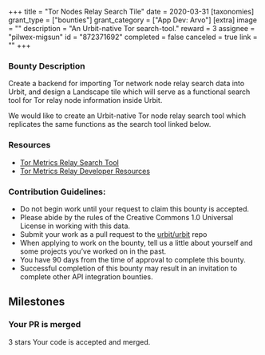 +++
title = "Tor Nodes Relay Search Tile"
date = 2020-03-31
[taxonomies]
grant_type = ["bounties"]
grant_category = ["App Dev: Arvo"]
[extra]
image = ""
description = "An Urbit-native Tor search-tool."
reward = 3
assignee = "pilwex-migsun"
id = "872371692"
completed = false
canceled = true
link = ""
+++

### Bounty Description

Create a backend for importing Tor network node relay search data into Urbit, and design a Landscape tile which will serve as a functional search tool for Tor relay node information inside Urbit.

We would like to create an Urbit-native Tor node relay search tool which replicates the same functions as the search tool linked below. 

### Resources

- [Tor Metrics Relay Search Tool](https://metrics.torproject.org/rs.html#simple)
- [Tor Metrics Relay Developer Resources](https://metrics.torproject.org/development.html)

### Contribution Guidelines:

- Do not begin work until your request to claim this bounty is accepted.
- Please abide by the rules of the Creative Commons 1.0 Universal License in working with this data.
- Submit your work as a pull request to the [urbit/urbit](https://github.com/urbit/urbit) repo
- When applying to work on the bounty, tell us a little about yourself and some projects you’ve worked on in the past.
- You have 90 days from the time of approval to complete this bounty.
- Successful completion of this bounty may result in an invitation to complete other API integration bounties. 



## Milestones


### Your PR is merged
3 stars
Your code is accepted and merged.

    
